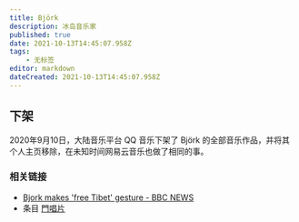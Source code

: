 ```yaml
---
title: Björk
description: 冰岛音乐家
published: true
date: 2021-10-13T14:45:07.958Z
tags:
    - 无标签
editor: markdown
dateCreated: 2021-10-13T14:45:07.958Z
---
```


## 下架

2020年9月10日，大陆音乐平台 QQ 音乐下架了 Björk 的全部音乐作品，并将其个人主页移除，在未知时间网易云音乐也做了相同的事。

### 相关链接

+ [Bjork makes 'free Tibet' gesture - BBC NEWS](https://web.archive.org/web/20210814182028/http://news.bbc.co.uk/2/hi/asia-pacific/7276891.stm)
+ 条目 [門唱片](/company/門唱片.md)
